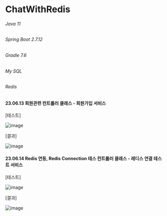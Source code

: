 # ChatWithRedis

###### Java 11
###### Spring Boot 2.7.12
###### Gradle 7.6
###### My SQL
###### Redis


#### 23.06.13 회원관련 컨트롤러 클래스 - 회원가입 서비스
[테스트]

![image](https://github.com/jadussi/ChatWithRedis/assets/136336510/231cfe9e-d788-4d31-862a-1bbbddc9f708)

[결과]

![image](https://github.com/jadussi/ChatWithRedis/assets/136336510/fde24454-fb7e-4e5d-b9ca-f60f6113e382)


#### 23.06.14 Redis 연동, Redis Connection 테스 컨트롤러 클래스 - 레디스 연결 테스트 서비스
[테스트]

![image](https://github.com/jadussi/ChatWithRedis/assets/136336510/c87ae930-15d8-48ba-934e-67792ea6ad8b)

[결과]

![image](https://github.com/jadussi/ChatWithRedis/assets/136336510/b24b257e-5b4d-41b0-9a15-282d8bdccf3d)
